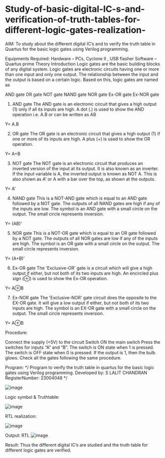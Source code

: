 # Study-of-basic-digital-IC-s-and-verification-of-truth-tables-for-different-logic-gates-realization-
 AIM:
To study about the different digital IC’s and to verify the truth table in Quartus for the basic logic gates using Verilog programming.

Equipments Required:
Hardware – PCs, Cyclone II , USB flasher
Software – Quartus prime
Theory
Introduction
Logic gates are the basic building blocks of any digital system. Logic gates are electronic circuits having one or more than one input and only one output. The relationship between the input and the output is based on a certain logic. Based on this, logic gates are named as

AND gate
OR gate
NOT gate
NAND gate
NOR gate
Ex-OR gate
Ex-NOR gate
1) AND gate
The AND gate is an electronic circuit that gives a high output (1) only if all its inputs are high. A dot (.) is used to show the AND operation i.e. A.B or can be written as AB

Y= A.B

2) OR gate
The OR gate is an electronic circuit that gives a high output (1) if one or more of its inputs are high. A plus (+) is used to show the OR operation.

Y= A+B

3) NOT gate
The NOT gate is an electronic circuit that produces an inverted version of the input at its output. It is also known as an inverter. If the input variable is A, the inverted output is known as NOT A. This is also shown as A' or A with a bar over the top, as shown at the outputs.

Y= A'

4) NAND gate
This is a NOT-AND gate which is equal to an AND gate followed by a NOT gate. The outputs of all NAND gates are high if any of the inputs are low. The symbol is an AND gate with a small circle on the output. The small circle represents inversion.

Y= (AB)’

5) NOR gate
This is a NOT-OR gate which is equal to an OR gate followed by a NOT gate. The outputs of all NOR gates are low if any of the inputs are high. The symbol is an OR gate with a small circle on the output. The small circle represents inversion.

Y= (A+B)’

6) Ex-OR gate
The 'Exclusive-OR' gate is a circuit which will give a high output if either, but not both of its two inputs are high. An encircled plus sign (⊕) is used to show the Ex-OR operation.

Y= A⊕B

7) Ex-NOR gate
The 'Exclusive-NOR' gate circuit does the opposite to the EX-OR gate. It will give a low output if either, but not both of its two inputs are high. The symbol is an EX-OR gate with a small circle on the output. The small circle represents inversion.

Y= A⊕B

Procedure:

Connect the supply (+5V) to the circuit
Switch ON the main switch
Press the switches for inputs “A” and “B”. The switch is ON state when 1 is pressed. The switch is OFF state when 0 is pressed.
If the output is 1, then the bulb glows.
Check all the gates following the same procedure.

Program:
*/
Program to verify the truth table in quartus for the basic logic gates using Verilog programming.
Developed by: S LALIT CHANDRAN
RegisterNumber: 23004048
*/

![image](https://github.com/lalitchandran/Study-of-basic-digital-IC-s-and-verification-of-truth-tables-for-different-logic-gates-realization-/assets/137707725/92d142d2-653c-4a46-901d-f01886c4ad20)

Logic symbol & Truthtable:

![image](https://github.com/lalitchandran/Study-of-basic-digital-IC-s-and-verification-of-truth-tables-for-different-logic-gates-realization-/assets/137707725/4b2a7b7e-175e-4f6c-a6bf-b011505eda9a)

RTL realization:

![image](https://github.com/lalitchandran/Study-of-basic-digital-IC-s-and-verification-of-truth-tables-for-different-logic-gates-realization-/assets/137707725/5c3099b8-92dc-4ea1-adce-fc676ad7fd60)

Output:
RTL
![image](https://github.com/lalitchandran/Study-of-basic-digital-IC-s-and-verification-of-truth-tables-for-different-logic-gates-realization-/assets/137707725/ae1268ea-5dc1-405e-86e3-9f670b719839)


Result:
Thus the different digital IC’s are studied and the truth table for different logic gates are verified.
